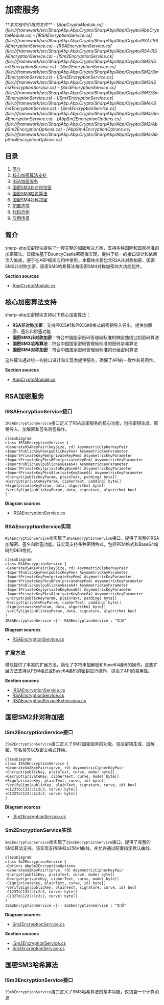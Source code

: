 
# 加密服务

<cite>
**本文档中引用的文件**
- [AbpCryptoModule.cs](file://framework/src/SharpAbp.Abp.Crypto/SharpAbp/Abp/Crypto/AbpCryptoModule.cs)
- [IRSAEncryptionService.cs](file://framework/src/SharpAbp.Abp.Crypto/SharpAbp/Abp/Crypto/RSA/IRSAEncryptionService.cs)
- [RSAEncryptionService.cs](file://framework/src/SharpAbp.Abp.Crypto/SharpAbp/Abp/Crypto/RSA/RSAEncryptionService.cs)
- [ISm2EncryptionService.cs](file://framework/src/SharpAbp.Abp.Crypto/SharpAbp/Abp/Crypto/SM2/ISm2EncryptionService.cs)
- [Sm2EncryptionService.cs](file://framework/src/SharpAbp.Abp.Crypto/SharpAbp/Abp/Crypto/SM2/Sm2EncryptionService.cs)
- [ISm3EncryptionService.cs](file://framework/src/SharpAbp.Abp.Crypto/SharpAbp/Abp/Crypto/SM3/ISm3EncryptionService.cs)
- [Sm3EncryptionService.cs](file://framework/src/SharpAbp.Abp.Crypto/SharpAbp/Abp/Crypto/SM3/Sm3EncryptionService.cs)
- [ISm4EncryptionService.cs](file://framework/src/SharpAbp.Abp.Crypto/SharpAbp/Abp/Crypto/SM4/ISm4EncryptionService.cs)
- [Sm4EncryptionService.cs](file://framework/src/SharpAbp.Abp.Crypto/SharpAbp/Abp/Crypto/SM4/Sm4EncryptionService.cs)
- [AbpSm2EncryptionOptions.cs](file://framework/src/SharpAbp.Abp.Crypto/SharpAbp/Abp/Crypto/SM2/AbpSm2EncryptionOptions.cs)
- [AbpSm4EncryptionOptions.cs](file://framework/src/SharpAbp.Abp.Crypto/SharpAbp/Abp/Crypto/SM4/AbpSm4EncryptionOptions.cs)
</cite>

## 目录
1. [简介](#简介)
2. [核心加密算法支持](#核心加密算法支持)
3. [RSA加密服务](#rsa加密服务)
4. [国密SM2非对称加密](#国密sm2非对称加密)
5. [国密SM3哈希算法](#国密sm3哈希算法)
6. [国密SM4对称加密](#国密sm4对称加密)
7. [配置选项](#配置选项)
8. [代码示例](#代码示例)
9. [应用场景](#应用场景)

## 简介
sharp-abp加密模块提供了一套完整的加密解决方案，支持多种国际和国家标准的加密算法。该模块基于BouncyCastle密码库实现，提供了统一的接口设计和依赖注入集成，便于在ABP框架应用中使用。本模块主要包含RSA非对称加密、国密SM2非对称加密、国密SM3哈希算法和国密SM4对称加密四大功能组件。

**Section sources**
- [AbpCryptoModule.cs](file://framework/src/SharpAbp.Abp.Crypto/SharpAbp/Abp/Crypto/AbpCryptoModule.cs)

## 核心加密算法支持
sharp-abp加密模块支持以下核心加密算法：

- **RSA非对称加密**：支持PKCS#1和PKCS#8格式的密钥导入导出，提供加解密、签名和验签功能
- **国密SM2非对称加密**：符合中国国家密码管理局标准的椭圆曲线公钥密码算法
- **国密SM3哈希算法**：符合中国国家密码管理局标准的密码杂凑算法
- **国密SM4对称加密**：符合中国国家密码管理局标准的分组密码算法

这些算法通过统一的接口设计和实现类提供服务，确保了API的一致性和易用性。

**Section sources**
- [AbpCryptoModule.cs](file://framework/src/SharpAbp.Abp.Crypto/SharpAbp/Abp/Crypto/AbpCryptoModule.cs)

## RSA加密服务
### IRSAEncryptionService接口
`IRSAEncryptionService`接口定义了RSA加密服务的核心功能，包括密钥生成、密钥导入、加解密和签名验签操作。

```mermaid
classDiagram
class IRSAEncryptionService {
+GenerateRSAKeyPair(keySize, rd) AsymmetricCipherKeyPair
+ImportPublicKeyPem(publicKeyPem) AsymmetricKeyParameter
+ImportPrivateKeyPem(privateKeyPem) AsymmetricKeyParameter
+ImportPrivateKeyPkcs8Pem(privateKeyPem) AsymmetricKeyParameter
+ImportPublicKey(publicKeyBase64) AsymmetricKeyParameter
+ImportPrivateKey(privateKeyBase64) AsymmetricKeyParameter
+ImportPrivateKeyPkcs8(privateKeyBase64) AsymmetricKeyParameter
+Encrypt(publicKeyParam, plainText, padding) byte[]
+Decrypt(privateKeyParam, cipherText, padding) byte[]
+Sign(privateKeyParam, data, algorithm) byte[]
+VerifySign(publicKeyParam, data, signature, algorithm) bool
}
```

**Diagram sources**
- [IRSAEncryptionService.cs](file://framework/src/SharpAbp.Abp.Crypto/SharpAbp/Abp/Crypto/RSA/IRSAEncryptionService.cs)

### RSAEncryptionService实现
`RSAEncryptionService`类实现了`IRSAEncryptionService`接口，提供了完整的RSA加解密、签名和验签功能。该实现支持多种密钥格式，包括PEM格式和Base64编码的DER格式。

```mermaid
classDiagram
class RSAEncryptionService {
-GenerateRSAKeyPair(keySize, rd) AsymmetricCipherKeyPair
-ImportPublicKeyPem(publicKeyPem) AsymmetricKeyParameter
-ImportPrivateKeyPem(privateKeyPem) AsymmetricKeyParameter
-ImportPrivateKeyPkcs8Pem(privateKeyPem) AsymmetricKeyParameter
-ImportPublicKey(publicKeyBase64) AsymmetricKeyParameter
-ImportPrivateKey(privateKeyBase64) AsymmetricKeyParameter
-ImportPrivateKeyPkcs8(privateKeyBase64) AsymmetricKeyParameter
-Encrypt(publicKeyParam, plainText, padding) byte[]
-Decrypt(privateKeyParam, cipherText, padding) byte[]
-Sign(privateKeyParam, data, algorithm) byte[]
-VerifySign(publicKeyParam, data, signature, algorithm) bool
}
IRSAEncryptionService <|-- RSAEncryptionService : "实现"
```

**Diagram sources**
- [RSAEncryptionService.cs](file://framework/src/SharpAbp.Abp.Crypto/SharpAbp/Abp/Crypto/RSA/RSAEncryptionService.cs)

### 扩展方法
模块提供了丰富的扩展方法，简化了字符串加解密和Base64编码的操作。这些扩展方法支持从PEM格式或Base64编码的密钥进行操作，提高了API的易用性。

**Section sources**
- [IRSAEncryptionService.cs](file://framework/src/SharpAbp.Abp.Crypto/SharpAbp/Abp/Crypto/RSA/IRSAEncryptionService.cs)
- [RSAEncryptionService.cs](file://framework/src/SharpAbp.Abp.Crypto/SharpAbp/Abp/Crypto/RSA/RSAEncryptionService.cs)
- [RSAEncryptionServiceExtensions.cs](file://framework/src/SharpAbp.Abp.Crypto/SharpAbp/Abp/Crypto/RSA/RSAEncryptionServiceExtensions.cs)

## 国密SM2非对称加密
### ISm2EncryptionService接口
`ISm2EncryptionService`接口定义了SM2加密服务的功能，包括密钥生成、加解密、签名验签以及密文格式转换。

```mermaid
classDiagram
class ISm2EncryptionService {
+GenerateSm2KeyPair(curve, rd) AsymmetricCipherKeyPair
+Encrypt(publicKey, plainText, curve, mode) byte[]
+Decrypt(privateKey, cipherText, curve, mode) byte[]
+Sign(privateKey, plainText, curve, id) byte[]
+VerifySign(publicKey, plainText, signature, curve, id) bool
+C123ToC132(c1c2c3, curve) byte[]
+C132ToC123(c1c3c2, curve) byte[]
}
```

**Diagram sources**
- [ISm2EncryptionService.cs](file://framework/src/SharpAbp.Abp.Crypto/SharpAbp/Abp/Crypto/SM2/ISm2EncryptionService.cs)

### Sm2EncryptionService实现
`Sm2EncryptionService`类实现了`ISm2EncryptionService`接口，提供了完整的SM2算法支持。该实现支持SM2p256v1曲线，并允许通过配置指定默认曲线。

```mermaid
classDiagram
class Sm2EncryptionService {
-Options AbpSm2EncryptionOptions
-GenerateSm2KeyPair(curve, rd) AsymmetricCipherKeyPair
-Encrypt(publicKey, plainText, curve, mode) byte[]
-Decrypt(privateKey, cipherText, curve, mode) byte[]
-Sign(privateKey, plainText, curve, id) byte[]
-VerifySign(publicKey, plainText, signature, curve, id) bool
-C123ToC132(c1c2c3, curve) byte[]
-C132ToC123(c1c3c2, curve) byte[]
}
ISm2EncryptionService <|-- Sm2EncryptionService : "实现"
```

**Diagram sources**
- [Sm2EncryptionService.cs](file://framework/src/SharpAbp.Abp.Crypto/SharpAbp/Abp/Crypto/SM2/Sm2EncryptionService.cs)

**Section sources**
- [ISm2EncryptionService.cs](file://framework/src/SharpAbp.Abp.Crypto/SharpAbp/Abp/Crypto/SM2/ISm2EncryptionService.cs)
- [Sm2EncryptionService.cs](file://framework/src/SharpAbp.Abp.Crypto/SharpAbp/Abp/Crypto/SM2/Sm2EncryptionService.cs)

## 国密SM3哈希算法
### ISm3EncryptionService接口
`ISm3EncryptionService`接口定义了SM3哈希算法的基本功能，仅包含一个计算消息
